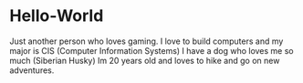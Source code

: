 # Hello-World
Just another person who loves gaming.
I love to build computers and my major is CIS (Computer Information Systems)
I have a dog who loves me so much (Siberian Husky) 
Im 20 years old and loves to hike and go on new adventures.
